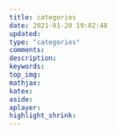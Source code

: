 ```yaml
---
title: categories
date: 2021-01-20 19:02:48
updated:
type: "categories"
comments:
description:
keywords:
top_img:
mathjax:
katex:
aside:
aplayer:
highlight_shrink:
---
```

